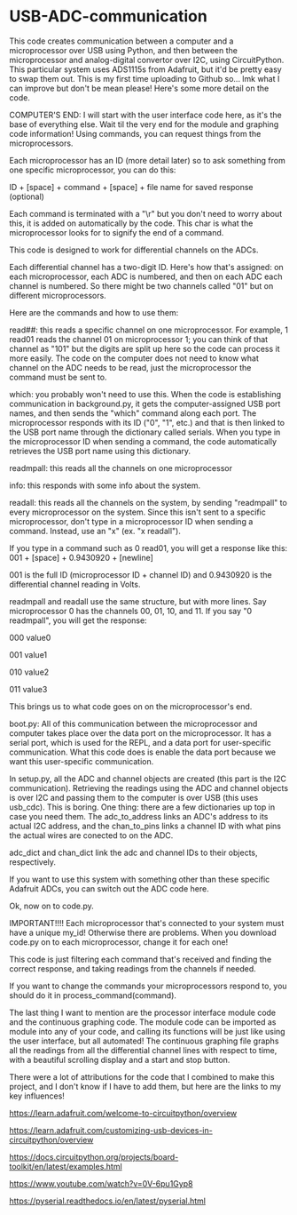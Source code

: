 # USB-ADC-communication
This code creates communication between a computer and a microprocessor over USB using Python, and then between the microprocessor and analog-digital convertor over I2C, using CircuitPython. This particular system uses ADS1115s from Adafruit, but it'd be pretty easy to swap them out.
This is my first time uploading to Github so... lmk what I can improve but don't be mean please!
Here's some more detail on the code.

COMPUTER'S END:
I will start with the user interface code here, as it's the base of everything else. Wait til the very end for the module and graphing code information!
Using commands, you can request things from the microprocessors.

Each microprocessor has an ID (more detail later) so to ask something from one specific microprocessor, you can do this: 

ID + [space] + command + [space] + file name for saved response (optional)

Each command is terminated with a "\r" but you don't need to worry about this, it is added on automatically by the code. This char is what the microprocessor looks for to signify the end of a command.

This code is designed to work for differential channels on the ADCs.

Each differential channel has a two-digit ID. Here's how that's assigned: on each microprocessor, each ADC is numbered, and then on each ADC each channel is numbered. So there might be two channels called "01" but on different microprocessors.

Here are the commands and how to use them:

read##: this reads a specific channel on one microprocessor. For example, 1 read01 reads the channel 01 on microprocessor 1; you can think of that channel as "101" but the digits are split up here so the code can process it more easily. The code on the computer does not need to know what channel on the ADC needs to be read, just the microprocessor the command must be sent to.

which: you probably won't need to use this. When the code is establishing communication in background.py, it gets the computer-assigned USB port names, and then sends the "which" command along each port. The microprocessor responds with its ID ("0", "1", etc.) and that is then linked to the USB port name through the dictionary called serials. When you type in the microprocessor ID when sending a command, the code automatically retrieves the USB port name using this dictionary.

readmpall: this reads all the channels on one microprocessor

info: this responds with some info about the system.

readall: this reads all the channels on the system, by sending "readmpall" to every microprocessor on the system. Since this isn't sent to a specific microprocessor, don't type in a microprocessor ID when sending a command. Instead, use an "x" (ex. "x readall").

If you type in a command such as 0 read01, you will get a response like this:
001 + [space] + 0.9430920 + [newline]

001 is the full ID (microprocessor ID + channel ID) and 0.9430920 is the differential channel reading in Volts.

readmpall and readall use the same structure, but with more lines. Say microprocessor 0 has the channels 00, 01, 10, and 11. If you say "0 readmpall", you will get the response:

000 value0

001 value1

010 value2

011 value3



This brings us to what code goes on on the microprocessor's end.

boot.py: All of this communication between the microprocessor and computer takes place over the data port on the microprocessor. It has a serial port, which is used for the REPL, and a data port for user-specific communication. What this code does is enable the data port because we want this user-specific communication.

In setup.py, all the ADC and channel objects are created (this part is the I2C communication). Retrieving the readings using the ADC and channel objects is over I2C and passing them to the computer is over USB (this uses usb_cdc). This is boring. One thing: there are a few dictionaries up top in case you need them. The adc_to_address links an ADC's address to its actual I2C address, and the chan_to_pins links a channel ID with what pins the actual wires are conected to on the ADC.

adc_dict and chan_dict link the adc and channel IDs to their objects, respectively. 

If you want to use this system with something other than these specific Adafruit ADCs, you can switch out the ADC code here.

Ok, now on to code.py.

IMPORTANT!!!! Each microprocessor that's connected to your system must have a unique my_id! Otherwise there are problems. When you download code.py on to each microprocessor, change it for each one!

This code is just filtering each command that's received and finding the correct response, and taking readings from the channels if needed.

If you want to change the commands your microprocessors respond to, you should do it in process_command(command).

The last thing I want to mention are the processor interface module code and the continuous graphing code. The module code can be imported as module into any of your code, and calling its functions will be just like using the user interface, but all automated! The continuous graphing file graphs all the readings from all the differential channel lines with respect to time, with a beautiful scrolling display and a start and stop button.

There were a lot of attributions for the code that I combined to make this project, and I don't know if I have to add them, but here are the links to my key influences!

https://learn.adafruit.com/welcome-to-circuitpython/overview

https://learn.adafruit.com/customizing-usb-devices-in-circuitpython/overview

https://docs.circuitpython.org/projects/board-toolkit/en/latest/examples.html

https://www.youtube.com/watch?v=0V-6pu1Gyp8

https://pyserial.readthedocs.io/en/latest/pyserial.html
